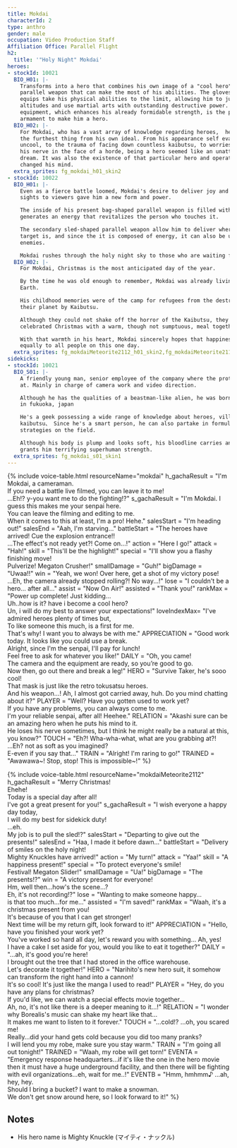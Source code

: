 ```yaml
---
title: Mokdai
characterId: 2
type: anthro
gender: male
occupation: Video Production Staff
Affiliation Office: Parallel Flight
h2:
  title: '"Holy Night" Mokdai'
heroes:
- stockId: 10021
  BIO_H01: |-
    Transforms into a hero that combines his own image of a "cool hero" with a
    parallel weapon that can make the most of his abilities. The gloves and shoes he
    equips take his physical abilities to the limit, allowing him to jump high
    altitudes and use martial arts with outstanding destructive power. This
    equipment, which enhances his already formidable strength, is the perfect
    armament to make him a hero.
  BIO_H02: |-
    For Mokdai, who has a vast array of knowledge regarding heroes,  he himself was
    the furthest thing from his own ideal. From his appearance self evaluated as
    uncool, to the trauma of facing down countless kaibutsu, to worries of losing
    his nerve in the face of a horde, being a hero seemed like an unattainable
    dream. It was also the existence of that particular hero and operator that
    changed his mind.
  extra_sprites: fg_mokdai_h01_skin2
- stockId: 10022
  BIO_H01: |-
    Even as a fierce battle loomed, Mokdai's desire to deliver joy and gorgeous
    sights to viewers gave him a new form and power.

    The inside of his present bag-shaped parallel weapon is filled with ether, and
    generates an energy that revitalizes the person who touches it.

    The secondary sled-shaped parallel weapon allow him to deliver wherever the
    target is, and since the it is composed of energy, it can also be used to attack
    enemies.

    Mokdai rushes through the holy night sky to those who are waiting for Christmas.
  BIO_H02: |-
    For Mokdai, Christmas is the most anticipated day of the year.

    By the time he was old enough to remember, Mokdai was already living his life on
    Earth.

    His childhood memories were of the camp for refugees from the destruction of
    their planet by Kaibutsu.

    Although they could not shake off the horror of the Kaibutsu, they still
    celebrated Christmas with a warm, though not sumptuous, meal together.

    With that warmth in his heart, Mokdai sincerely hopes that happiness will come
    equally to all people on this one day.
  extra_sprites: fg_mokdaiMeteorite2112_h01_skin2,fg_mokdaiMeteorite2112_h01_skin3,fg_mokdaiMeteorite2112_h02_skin2,fg_mokdaiMeteorite2112_h02_skin3,fg_mokdaiMeteorite2112_h02_skin4,fg_mokdaiMeteorite2112_h02_skin5
sidekicks:
- stockId: 10021
  BIO_S01: |-
    A friendly young man, senior employee of the company where the protagonist works
    at. Mainly in charge of camera work and video direction.

    Although he has the qualities of a beastman-like alien, he was born and raised
    in fukuoka, japan

    He's a geek possessing a wide range of knowledge about heroes, villains, and
    kaibutsu、 Since he's a smart person, he can also partake in formulating
    strategies on the field.

    Although his body is plump and looks soft, his bloodline carries an effect that
    grants him terrifying superhuman strength.
  extra_sprites: fg_mokdai_s01_skin1
---
```


{% include voice-table.html resourceName="mokdai"
h_gachaResult = "I'm Mokdai, a cameraman.<br>If you need a battle live filmed, you can leave it to me!<br>...Eh!? y-you want me to do the fighting!?"
s_gachaResult = "I'm Mokdai. I guess this makes me your senpai here.<br>You can leave the filming and editing to me.<br>When it comes to this at least, I'm a pro! Hehe."
salesStart = "I'm heading out!"
salesEnd = "Aah, I'm starving..."
battleStart = "The heroes have arrived! Cue the explosion entrance!!<br>...The effect's not ready yet?! Come on...!"
action = "Here I go!"
attack = "Hah!"
skill = "This'll be the highlight!"
special = "I'll show you a flashy finishing move!<br>Pulverize! Megaton Crusher!"
smallDamage = "Guh!"
bigDamage = "Uwaa!!"
win = "Yeah, we won! Over here, get a shot of my victory pose!<br>...Eh, the camera already stopped rolling?! No way...!"
lose = "I couldn't be a hero... after all..."
assist = "Now On Air!"
assisted = "Thank you!"
rankMax = "Power up complete! Just kidding...<br>Uh..how is it? have i become a cool hero?<br>Un, i will do my best to answer your expectations!"
loveIndexMax= "I've admired heroes plenty of times but,<br>To like someone this much, is a first for me.<br>That's why! I want you to always be with me."
APPRECIATION = "Good work today. It looks like you could use a break.<br>Alright, since I'm the senpai, I'll pay for lunch!<br>Feel free to ask for whatever you like!"
DAILY = "Oh, you came!<br>The camera and the equipment are ready, so you’re good to go.<br>Now then, go out there and break a leg!"
HERO = "Survive Taker, he's sooo cool!<br>That mask is just like the retro  tokusatsu heroes. <br>And his weapon...! Ah, I almost got carried away, huh. Do you mind chatting about it?"
PLAYER = "Well?  Have you gotten used to work yet?<br>If you have any problems, you can always come to me.<br>I'm your reliable senpai, after all!  Heehee."
RELATION = "Akashi sure can be an amazing hero when he puts his mind to it.<br> He loses his nerve sometimes, but I think he might really be a natural at this, you know?"
TOUCH = "Eh?! Wha-wha-what, what are you grabbing at?!<br>...Eh? not as soft as you imagined?<br>E-even if you say that…"
TRAIN = "Alright! I'm raring to go!"
TRAINED = "Awawawa~! Stop, stop! This is impossible~!"
%}

{% include voice-table.html resourceName="mokdaiMeteorite2112"
h_gachaResult = "Merry Christmas!<br>Ehehe!<br>Today is a special day after all!<br>I've got a great present for you!"
s_gachaResult = "I wish everyone a happy day today,<br>I will do my best for sidekick duty!<br>…eh.<br>My job is to pull the sled!?"
salesStart = "Departing to give out the presents!"
salesEnd = "Haa, I made it before dawn…"
battleStart = "Delivery of smiles on the holy night!<br>Mighty Knuckles have arrived!"
action = "My turn!"
attack = "Yaa!"
skill = "A happiness present!"
special = "To protect everyone's smile!<br>Festival! Megaton Slider!"
smallDamage = "Ua!"
bigDamage = "The presents!?"
win = "A victory present for everyone!<br>Hm, well then…how's the scene…?<br>Eh, it's not recording!?"
lose = "Wanting to make someone happy…<br>is that too much…for me…"
assisted = "I'm saved!"
rankMax = "Waah, it's a christmas present from you!<br>It's because of you that I can get stronger!<br>Next time will be my return gift, look forward to it!"
APPRECIATION = "Hello, have you finished your work yet?<br>You've worked so hard all day, let's reward you with something... Ah, yes!<br>I have a cake I set aside for you, would you like to eat it together?"
DAILY = "…ah, it's good you're here!<br>I brought out the tree that I had stored in the office warehouse.<br>Let's decorate it together!"
HERO = "Narihito's new hero suit, it somehow can transform the right hand into a cannon!<br>It's so cool! It's just like the manga I used to read!"
PLAYER = "Hey, do you have any plans for christmas?<br>If you'd like, we can watch a special effects movie together...<br>Ah, no, it's not like there is a deeper meaning to it...!"
RELATION = "I wonder why Borealis's music can shake my heart like that…<br>It makes me want to listen to it forever."
TOUCH = "…cold!? …oh, you scared me!<br>Really…did your hand gets cold because you did too many pranks?<br>I will lend you my robe, make sure you stay warm."
TRAIN = "I'm going all out tonight!"
TRAINED = "Waah, my robe will get torn!"
EVENTA = "Emergency response headquarters…if it's like the one in the hero movie then it must have a huge underground facility, and then there will be fighting with evil organizations…eh, wait for me..!"
EVENTB = "Hmm, hmhmm♪  …ah, hey, hey.<br>Should I bring a bucket? I want to make a snowman.<br>We don't get snow around here, so I look forward to it!"
%}

## Notes

- His hero name is Mighty Knuckle (マイティ・ナックル)
